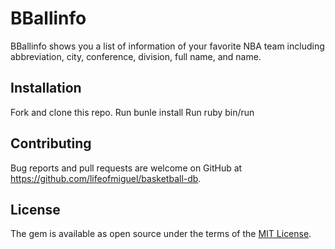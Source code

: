 # BBallinfo

BBallinfo shows you a list of information of your favorite NBA team including abbreviation, city, conference, division, full name, and name.

## Installation
Fork and clone this repo.
Run bunle install
Run ruby bin/run

## Contributing
Bug reports and pull requests are welcome on GitHub at https://github.com/lifeofmiguel/basketball-db.

## License
The gem is available as open source under the terms of the [MIT License](https://opensource.org/licenses/MIT).

